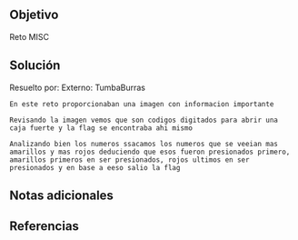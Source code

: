 ## Objetivo
Reto MISC
## Solución
Resuelto por: Externo: TumbaBurras

```
En este reto proporcionaban una imagen con informacion importante
```

```
Revisando la imagen vemos que son codigos digitados para abrir una caja fuerte y la flag se encontraba ahi mismo
```

```
Analizando bien los numeros ssacamos los numeros que se veeian mas amarillos y mas rojos deduciendo que esos fueron presionados primero, amarillos primeros en ser presionados, rojos ultimos en ser presionados y en base a eeso salio la flag
```
## Notas adicionales
## Referencias
